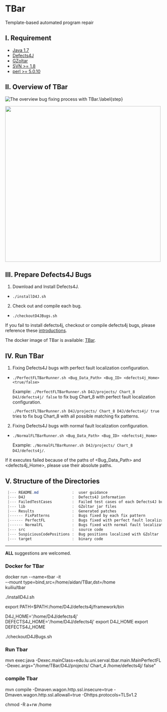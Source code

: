 
# TBar
Template-based automated program repair


I. Requirement
--------------
 - [Java 1.7](https://www.oracle.com/technetwork/java/javase/downloads/java-archive-downloads-javase7-521261.html)
 - [Defects4J](https://github.com/rjust/defects4j)
 - [GZoltar](https://github.com/SerVal-DTF/TBar/tree/master/lib)
 - [SVN >= 1.8](https://subversion.apache.org/packages.html)
 - [perl >= 5.0.10](https://www.perl.org/get.html)

II. Overview of TBar
--------------------

![The overview bug fixing process with TBar.\label{step}](./figure/overview.png)

<img src="./figure/algorithm.png" width="500">


III. Prepare Defects4J Bugs
---------------------------
 1. Download and Install Defects4J.
 - `./installD4J.sh`
 
 2. Check out and compile each bug.
 - `./checkoutD4JBugs.sh`
    
  If you fail to install defects4j, checkout or compile defects4j bugs, please reference these [introductions](https://github.com/rjust/defects4j#steps-to-set-up-defects4j).
 
  The docker image of TBar is available: [TBar](https://cloud.docker.com/u/kuiliu/repository/docker/kuiliu/tbar).
  
 IV. Run TBar
 ------------
 1. Fixing Defects4J bugs with perfect fault localization configuration.
 - `./PerfectFLTBarRunner.sh <Bug_Data_Path> <Bug_ID> <defects4j_Home> <true/false>`
    
    Example: `./PerfectFLTBarRunner.sh D4J/projects/ Chart_8 D4J/defects4j/ false` to fix bug Chart_8 with perfect fault localization configuration.
    
    `./PerfectFLTBarRunner.sh D4J/projects/ Chart_8 D4J/defects4j/ true` tries to fix bug Chart_8 with all possible matching fix patterns.
 
 2. Fixing Defects4J bugs with normal fault localization configuration.
 - `./NormalFLTBarRunner.sh <Bug_Data_Path> <Bug_ID> <defects4j_Home>`
   
   Example: `./NormalFLTBarRunner.sh D4J/projects/ Chart_8 D4J/defects4j/`. 
 
 If it executes failed because of the paths of <Bug_Data_Path> and <defects4j_Home>, please use their absolute paths.
 
 
 V. Structure of the Directories
 -------------------------------
 ```powershell
  |--- README.md               :  user guidance
  |--- D4J                     :  Defects4J information
  |--- FailedTestCases         :  Failed test cases of each Defects4J bug
  |--- lib                     :  GZoltar jar files
  |--- Results                 :  Generated patches
  |------ FixPatterns          :  Bugs fixed by each fix pattern
  |------ PerfectFL            :  Bugs fixed with perfect fault localization configuration
  |------ NormalFL             :  Bugs fixed with normal fault localization configuration
  |--- src                     :  source code
  |--- SuspiciousCodePositions :  Bug positions localized with GZoltar
  |--- target                  :  binary code
```

----

__ALL__ suggestions are welcomed.


### Docker for TBar
docker run --name=tbar -it \
--mount type=bind,src=/home/aidan/TBar,dst=/home \
kuiliu/tbar

./installD4J.sh

export PATH=$PATH:/home/D4J/defects4j/framework/bin

D4J_HOME='/home/D4J/defects4j'
DEFECTS4J_HOME='/home/D4J/defects4j'
export D4J_HOME
export DEFECTS4J_HOME

./checkoutD4JBugs.sh

### Run Tbar
mvn exec:java -Dexec.mainClass=edu.lu.uni.serval.tbar.main.MainPerfectFL -Dexec.args="/home/TBar/D4J/projects/ Chart_4 /home/defects4j/ false"
### compile Tbar
mvn compile -Dmaven.wagon.http.ssl.insecure=true -Dmaven.wagon.http.ssl.allowall=true -Dhttps.protocols=TLSv1.2

chmod -R a+rw /home
